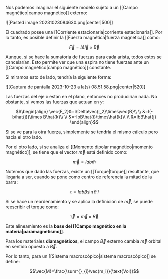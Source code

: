 
Nos podemos imaginar el siguiente modelo sujeto a un [[Campo magnético|campo magnético]] externo: 

![[Pasted image 20231023084630.png|center|500]]


El cuadrado posee una [[Corriente estacionaria|corriente estacionaria]]. Por lo tanto, es posible definir la [[Fuerza magnética|fuerza magnética]] como:

$$\vec{F}=I\Delta\vec{l}\times\vec{B}$$

Aunque, si se hace la sumatoria de fuerzas para cada arista, todos estos se cancelarían. Esto permite ver que una espira no tiene fuerzas ante un [[Campo magnético|campo magnético]] constante.  

Si miramos esto de lado, tendría la siguiente forma: 

![[Captura de pantalla 2023-10-23 a la(s) 08.51.58.png|center|520]]


Las fuerzas del eje $x$ están en el plano, entonces no producirían nada. No obstante, si vemos las fuerzas que actuan en $y$: 

$$\begin{align}
\vec{F_2}&=I\Delta\vec{l_2}\times\vec{B}\\  \\
&=I(-b\hat{j})\times B\hat{k}\\  \\
&=-IbB\hat{i}\times\hat{k}\\  \\
&=IbB\hat{j}
\end{align}$$

Si se ve para la otra fuerza, simplemente se tendría el mismo cálculo pero hacia el otro lado. 

Por el otro lado, si se analiza el [[Momento dipolar magnético|momento magnético]], se tiene que el vector $\vec{m}$ está definido como: 

$$\vec{m}=Iab\hat{m}$$

Notemos que dado las fuerzas, existe un [[Torque|torque]] resultante, que llegaría a ser, cuando se pone como centro de referencia la mitad de la barra: 

$$\tau=IabB\sin\theta\;\hat{i}$$

Si se hace un reordenamiento y se aplica la definición de $\vec{m}$, se puede reescribir el torque como: 

$$\vec{\tau}=\vec{m}\times\vec{B}$$

Este alineamiento es la **base del [[Campo magnético en la materia|paramagnetismo]]**. 

Para los materiales **diamagnéticos**, el campo $\vec{B}$ externo cambia $\vec{m}$ orbital en sentido opuesto a $\vec{B}$. 

Por lo tanto, para un [[Sistema macroscópico|sistema macroscópico]] se define: 

$$\vec{M}=\frac{\sum^{}_{i}\vec{m_i}}{\text{Vol}}$$



